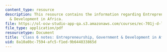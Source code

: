 ```yaml
---
content_type: resource
description: This resource contains the information regarding Entrepreneurship, Government
  & Development in Africa.
file: https://ol-ocw-studio-app-qa.s3.amazonaws.com/courses/ec-701j-d-lab-i-development-fall-2009/8a10a0bc7594afc5f1ed9b644833865d_MITEC_701JF09_lec06_notes.pdf
file_type: application/pdf
resourcetype: Document
title: 'Class 6 notes: Entrepreneurship, Government & Development in Africa'
uid: 8a10a0bc-7594-afc5-f1ed-9b644833865d
---
```

